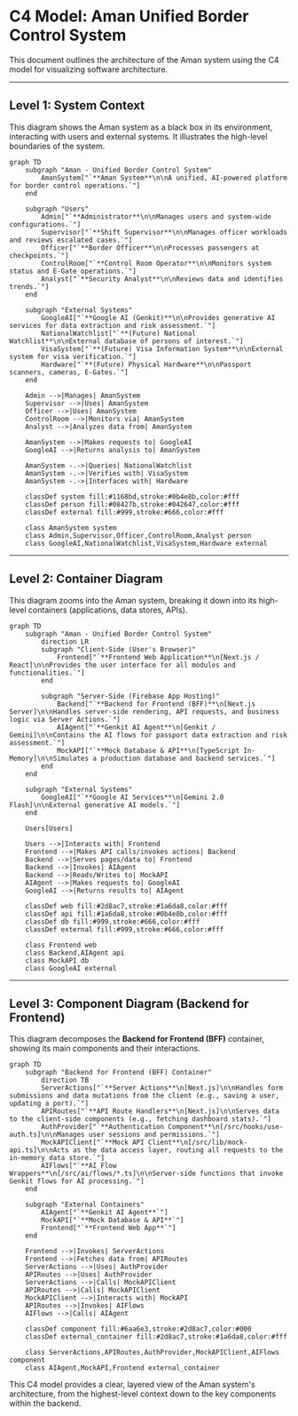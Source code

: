 # C4 Model: Aman Unified Border Control System

This document outlines the architecture of the Aman system using the C4 model for visualizing software architecture.

---

## Level 1: System Context

This diagram shows the Aman system as a black box in its environment, interacting with users and external systems. It illustrates the high-level boundaries of the system.

```mermaid
graph TD
    subgraph "Aman - Unified Border Control System"
        AmanSystem["`**Aman System**\n\nA unified, AI-powered platform for border control operations.`"]
    end

    subgraph "Users"
        Admin["`**Administrator**\n\nManages users and system-wide configurations.`"]
        Supervisor["`**Shift Supervisor**\n\nManages officer workloads and reviews escalated cases.`"]
        Officer["`**Border Officer**\n\nProcesses passengers at checkpoints.`"]
        ControlRoom["`**Control Room Operator**\n\nMonitors system status and E-Gate operations.`"]
        Analyst["`**Security Analyst**\n\nReviews data and identifies trends.`"]
    end

    subgraph "External Systems"
        GoogleAI["`**Google AI (Genkit)**\n\nProvides generative AI services for data extraction and risk assessment.`"]
        NationalWatchlist["`**(Future) National Watchlist**\n\nExternal database of persons of interest.`"]
        VisaSystem["`**(Future) Visa Information System**\n\nExternal system for visa verification.`"]
        Hardware["`**(Future) Physical Hardware**\n\nPassport scanners, cameras, E-Gates.`"]
    end

    Admin -->|Manages| AmanSystem
    Supervisor -->|Uses| AmanSystem
    Officer -->|Uses| AmanSystem
    ControlRoom -->|Monitors via| AmanSystem
    Analyst -->|Analyzes data from| AmanSystem
    
    AmanSystem -->|Makes requests to| GoogleAI
    GoogleAI -->|Returns analysis to| AmanSystem
    
    AmanSystem -.->|Queries| NationalWatchlist
    AmanSystem -.->|Verifies with| VisaSystem
    AmanSystem -.->|Interfaces with| Hardware

    classDef system fill:#1168bd,stroke:#0b4e8b,color:#fff
    classDef person fill:#08427b,stroke:#042647,color:#fff
    classDef external fill:#999,stroke:#666,color:#fff

    class AmanSystem system
    class Admin,Supervisor,Officer,ControlRoom,Analyst person
    class GoogleAI,NationalWatchlist,VisaSystem,Hardware external
```

---

## Level 2: Container Diagram

This diagram zooms into the Aman system, breaking it down into its high-level containers (applications, data stores, APIs).

```mermaid
graph TD
    subgraph "Aman - Unified Border Control System"
        direction LR
        subgraph "Client-Side (User's Browser)"
            Frontend["`**Frontend Web Application**\n[Next.js / React]\n\nProvides the user interface for all modules and functionalities.`"]
        end

        subgraph "Server-Side (Firebase App Hosting)"
            Backend["`**Backend for Frontend (BFF)**\n[Next.js Server]\n\nHandles server-side rendering, API requests, and business logic via Server Actions.`"]
            AIAgent["`**Genkit AI Agent**\n[Genkit / Gemini]\n\nContains the AI flows for passport data extraction and risk assessment.`"]
            MockAPI["`**Mock Database & API**\n[TypeScript In-Memory]\n\nSimulates a production database and backend services.`"]
        end
    end

    subgraph "External Systems"
        GoogleAI["`**Google AI Services**\n[Gemini 2.0 Flash]\n\nExternal generative AI models.`"]
    end

    Users[Users]
    
    Users -->|Interacts with| Frontend
    Frontend -->|Makes API calls/invokes actions| Backend
    Backend -->|Serves pages/data to| Frontend
    Backend -->|Invokes| AIAgent
    Backend -->|Reads/Writes to| MockAPI
    AIAgent -->|Makes requests to| GoogleAI
    GoogleAI -->|Returns results to| AIAgent

    classDef web fill:#2d8ac7,stroke:#1a6da8,color:#fff
    classDef api fill:#1a6da8,stroke:#0b4e8b,color:#fff
    classDef db fill:#999,stroke:#666,color:#fff
    classDef external fill:#999,stroke:#666,color:#fff
    
    class Frontend web
    class Backend,AIAgent api
    class MockAPI db
    class GoogleAI external
```

---

## Level 3: Component Diagram (Backend for Frontend)

This diagram decomposes the **Backend for Frontend (BFF)** container, showing its main components and their interactions.

```mermaid
graph TD
    subgraph "Backend for Frontend (BFF) Container"
        direction TB
        ServerActions["`**Server Actions**\n[Next.js]\n\nHandles form submissions and data mutations from the client (e.g., saving a user, updating a port).`"]
        APIRoutes["`**API Route Handlers**\n[Next.js]\n\nServes data to the client-side components (e.g., fetching dashboard stats).`"]
        AuthProvider["`**Authentication Component**\n[/src/hooks/use-auth.ts]\n\nManages user sessions and permissions.`"]
        MockAPIClient["`**Mock API Client**\n[/src/lib/mock-api.ts]\n\nActs as the data access layer, routing all requests to the in-memory data store.`"]
        AIFlows["`**AI Flow Wrappers**\n[/src/ai/flows/*.ts]\n\nServer-side functions that invoke Genkit flows for AI processing.`"]
    end
    
    subgraph "External Containers"
        AIAgent["`**Genkit AI Agent**`"]
        MockAPI["`**Mock Database & API**`"]
        Frontend["`**Frontend Web App**`"]
    end
    
    Frontend -->|Invokes| ServerActions
    Frontend -->|Fetches data from| APIRoutes
    ServerActions -->|Uses| AuthProvider
    APIRoutes -->|Uses| AuthProvider
    ServerActions -->|Calls| MockAPIClient
    APIRoutes -->|Calls| MockAPIClient
    MockAPIClient -->|Interacts with| MockAPI
    APIRoutes -->|Invokes| AIFlows
    AIFlows -->|Calls| AIAgent

    classDef component fill:#6aa6e3,stroke:#2d8ac7,color:#000
    classDef external_container fill:#2d8ac7,stroke:#1a6da8,color:#fff

    class ServerActions,APIRoutes,AuthProvider,MockAPIClient,AIFlows component
    class AIAgent,MockAPI,Frontend external_container
```

This C4 model provides a clear, layered view of the Aman system's architecture, from the highest-level context down to the key components within the backend.